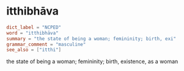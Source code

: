 # itthibhāva

``` toml
dict_label = "NCPED"
word = "itthibhāva"
summary = "the state of being a woman; femininity; birth, exi"
grammar_comment = "masculine"
see_also = ["itthi"]
```

the state of being a woman; femininity; birth, existence, as a woman

